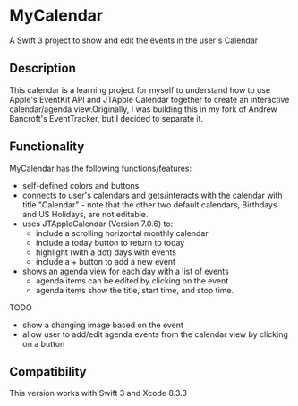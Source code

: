 # MyCalendar
A Swift 3 project to show and edit the events in the user's Calendar

## Description
This calendar is a learning project for myself to understand how to use Apple's EventKit API and JTApple Calendar together to create an interactive calendar/agenda view.Originally, I was building this in my fork of Andrew Bancroft's EventTracker, but I decided to separate it. 

## Functionality
MyCalendar has the following functions/features:
+ self-defined colors and buttons
+ connects to user's calendars and gets/interacts with the calendar with title "Calendar" - note that the other two default calendars, Birthdays and US Holidays, are not editable. 
+ uses JTAppleCalendar (Version 7.0.6) to:
  + include a scrolling horizontal monthly calendar
  + include a today button to return to today
  + highlight (with a dot) days with events
  + include a + button to add a new event
+ shows an agenda view for each day with a list of events
  + agenda items can be edited by clicking on the event
  + agenda items show the title, start time, and stop time.

TODO
+ show a changing image based on the event
+ allow user to add/edit agenda events from the calendar view by clicking on a button 

## Compatibility
This version works with Swift 3 and Xcode 8.3.3
